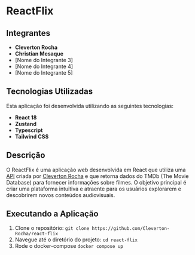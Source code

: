 # ReactFlix

## Integrantes

- **Cleverton Rocha**
- **Christian Mesaque**
- [Nome do Integrante 3]
- [Nome do Integrante 4]
- [Nome do Integrante 5]

## Tecnologias Utilizadas

Esta aplicação foi desenvolvida utilizando as seguintes tecnologias:

- **React 18**
- **Zustand**
- **Typescript**
- **Tailwind CSS**

## Descrição

O ReactFlix é uma aplicação web desenvolvida em React que utiliza uma [API](https://github.com/Cleverton-Rocha/Tmdb-api-java) criada por [Cleverton Rocha](https://github.com/Cleverton-Rocha) e que retorna dados do TMDb (The Movie Database) para fornecer informações sobre filmes. O objetivo principal é criar uma plataforma intuitiva e atraente para os usuários explorarem e descobrirem novos conteúdos audiovisuais.

## Executando a Aplicação

1. Clone o repositório: `git clone https://github.com/Cleverton-Rocha/react-flix`
2. Navegue até o diretório do projeto: `cd react-flix`
3. Rode o docker-compose `docker compose up`
